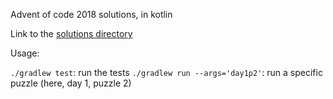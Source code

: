Advent of code 2018 solutions, in kotlin

Link to the [solutions directory](https://github.com/cjfuller/aoc2018/tree/master/src/main/kotlin/io/cjf/aoc2018)

Usage:

`./gradlew test`: run the tests
`./gradlew run --args='day1p2'`: run a specific puzzle (here, day 1, puzzle 2)

